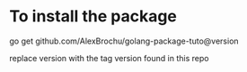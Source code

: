 # To install the package

go get github.com/AlexBrochu/golang-package-tuto@version

replace version with the tag version found in this repo 
